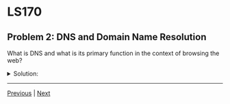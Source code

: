 # LS170
## Problem 2: DNS and Domain Name Resolution

What is DNS and what is its primary function in the context of browsing the web?

<details>
<summary>Solution:</summary>

DNS stands for Domain Name System. Its main function is to translate human-readable domain names (e.g., `launchschool.com`) into machine-readable IP addresses (e.g., `104.26.4.249`). When a user enters a URL into a browser, the browser queries a DNS server to find the corresponding IP address. Once found, the browser uses this IP address to establish a connection with the correct web server.

</details>

---

[Previous](01.md) | [Next](03.md)

